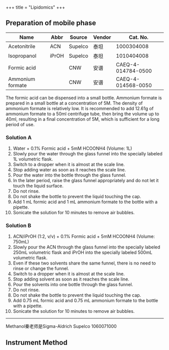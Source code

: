 +++
title = "Lipidomics"
+++

## Preparation of mobile phase

|Name|Abbr|Source|Vendor|Cat. No.|
|-|-|-|-|-|
|Acetonitrile|ACN|Supelco|泰坦|1000304008|
|Isopropanol|iPrOH|Supelco|泰坦|1010404008|
|Formic acid||CNW|安谱|CAEQ-4-014784-0500|
|Ammonium formate||CNW|安谱|CAEQ-4-014568-0050|

The formic acid can be dispensed into a small bottle.
Ammonium formate is prepared in a small bottle at a concentration of 5M. The density of ammonium formate is relatively low. It is recommended to add 12.61g of ammonium formate to a 50ml centrifuge tube, then bring the volume up to 40ml, resulting in a final concentration of 5M, which is sufficient for a long period of use.

### Solution A

1. Water + 0.1% Formic acid + 5mM HCOONH4 (Volume: 1L)
2. Slowly pour the water through the glass funnel into the specially labeled 1L volumetric flask.
3. Switch to a dropper when it is almost at the scale line.
4. Stop adding water as soon as it reaches the scale line.
5. Pour the water into the bottle through the glass funnel.
6. In the later period, raise the glass funnel appropriately and do not let it touch the liquid surface.
7. Do not rinse.
8. Do not shake the bottle to prevent the liquid touching the cap.
9. Add 1 mL formic acid and 1 mL ammonium formate to the bottle with a pipette.
10. Sonicate the solution for 10 minutes to remove air bubbles.

### Solution B

1. ACN/iPrOH (1:2, v/v) + 0.1% Formic acid + 5mM HCOONH4 (Volume: 750mL)
2. Slowly pour the ACN through the glass funnel into the specially labeled 250mL volumetric flask and iPrOH into the specially labeled 500mL volumetric flask.
3. Even if these two solvents share the same funnel, there is no need to rinse or change the funnel.
4. Switch to a dropper when it is almost at the scale line.
5. Stop adding solvent as soon as it reaches the scale line.
6. Pour the solvents into one bottle through the glass funnel.
7. Do not rinse.
8. Do not shake the bottle to prevent the liquid touching the cap.
9. Add 0.75 mL formic acid and 0.75 mL ammonium formate to the bottle with a pipette.
10. Sonicate the solution for 10 minutes to remove air bubbles.

---
Methanol秦老师是Sigma-Aldrich Supelco 1060071000

## Instrument Method